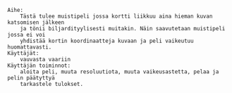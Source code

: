 	Aihe: 
		Tästä tulee muistipeli jossa kortti liikkuu aina hieman kuvan katsomisen jälkeen
		ja tönii biljardityylisesti muitakin. Näin saavutetaan muistipeli jossa ei voi
		yhdistää kortin koordinaatteja kuvaan ja peli vaikeutuu huomattavasti.
	Käyttäjät: 
		vauvasta vaariin
	Käyttäjän toiminnot: 
		aloita peli, muuta resoluutiota, muuta vaikeusastetta, pelaa ja pelin päätyttyä
		tarkastele tulokset.

